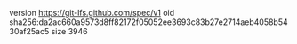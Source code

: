 version https://git-lfs.github.com/spec/v1
oid sha256:da2ac660a9573d8ff82172f05052ee3693c83b27e2714aeb4058b5430af25ac5
size 3946

